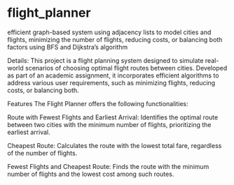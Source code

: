 # flight_planner
efficient graph-based system using adjacency lists to model cities and flights, minimizing the number of flights, reducing costs, or balancing both factors using BFS and Dijkstra’s algorithm

Details:
This project is a flight planning system designed to simulate real-world scenarios of choosing optimal flight routes between cities. Developed as part of an academic assignment, it incorporates efficient algorithms to address various user requirements, such as minimizing flights, reducing costs, or balancing both.

Features
The Flight Planner offers the following functionalities:

Route with Fewest Flights and Earliest Arrival: Identifies the optimal route between two cities with the minimum number of flights, prioritizing the earliest arrival.

Cheapest Route: Calculates the route with the lowest total fare, regardless of the number of flights.

Fewest Flights and Cheapest Route: Finds the route with the minimum number of flights and the lowest cost among such routes.
